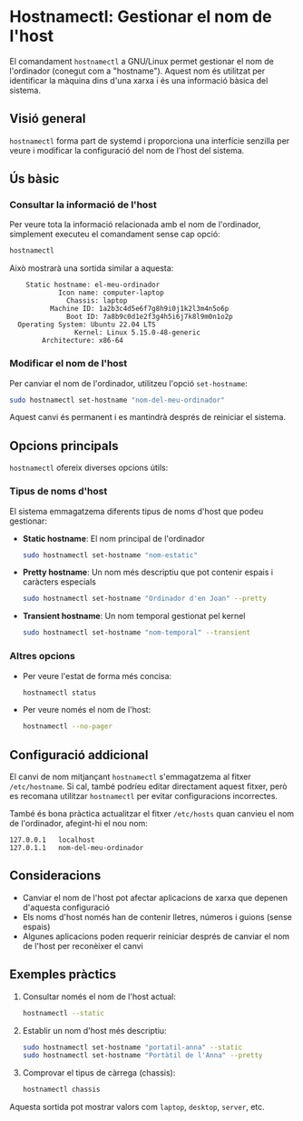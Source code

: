 # Hostnamectl: Gestionar el nom de l'host

El comandament `hostnamectl` a GNU/Linux permet gestionar el nom de l'ordinador (conegut com a "hostname"). Aquest nom és utilitzat per identificar la màquina dins d'una xarxa i és una informació bàsica del sistema.

## Visió general

`hostnamectl` forma part de systemd i proporciona una interfície senzilla per veure i modificar la configuració del nom de l'host del sistema.

## Ús bàsic

### Consultar la informació de l'host

Per veure tota la informació relacionada amb el nom de l'ordinador, simplement executeu el comandament sense cap opció:

```bash
hostnamectl
```

Això mostrarà una sortida similar a aquesta:

```
    Static hostname: el-meu-ordinador
            Icon name: computer-laptop
              Chassis: laptop
          Machine ID: 1a2b3c4d5e6f7g8h9i0j1k2l3m4n5o6p
              Boot ID: 7a8b9c0d1e2f3g4h5i6j7k8l9m0n1o2p
  Operating System: Ubuntu 22.04 LTS
                Kernel: Linux 5.15.0-48-generic
        Architecture: x86-64
```

### Modificar el nom de l'host

Per canviar el nom de l'ordinador, utilitzeu l'opció `set-hostname`:

```bash
sudo hostnamectl set-hostname "nom-del-meu-ordinador"
```

Aquest canvi és permanent i es mantindrà després de reiniciar el sistema.

## Opcions principals

`hostnamectl` ofereix diverses opcions útils:

### Tipus de noms d'host

El sistema emmagatzema diferents tipus de noms d'host que podeu gestionar:

- **Static hostname**: El nom principal de l'ordinador

  ```bash
  sudo hostnamectl set-hostname "nom-estatic"
  ```

- **Pretty hostname**: Un nom més descriptiu que pot contenir espais i caràcters especials

  ```bash
  sudo hostnamectl set-hostname "Ordinador d'en Joan" --pretty
  ```

- **Transient hostname**: Un nom temporal gestionat pel kernel
  ```bash
  sudo hostnamectl set-hostname "nom-temporal" --transient
  ```

### Altres opcions

- Per veure l'estat de forma més concisa:

  ```bash
  hostnamectl status
  ```

- Per veure només el nom de l'host:
  ```bash
  hostnamectl --no-pager
  ```

## Configuració addicional

El canvi de nom mitjançant `hostnamectl` s'emmagatzema al fitxer `/etc/hostname`. Si cal, també podríeu editar directament aquest fitxer, però es recomana utilitzar `hostnamectl` per evitar configuracions incorrectes.

També és bona pràctica actualitzar el fitxer `/etc/hosts` quan canvieu el nom de l'ordinador, afegint-hi el nou nom:

```
127.0.0.1   localhost
127.0.1.1   nom-del-meu-ordinador
```

## Consideracions

- Canviar el nom de l'host pot afectar aplicacions de xarxa que depenen d'aquesta configuració
- Els noms d'host només han de contenir lletres, números i guions (sense espais)
- Algunes aplicacions poden requerir reiniciar després de canviar el nom de l'host per reconèixer el canvi

## Exemples pràctics

1. Consultar només el nom de l'host actual:

   ```bash
   hostnamectl --static
   ```

2. Establir un nom d'host més descriptiu:

   ```bash
   sudo hostnamectl set-hostname "portatil-anna" --static
   sudo hostnamectl set-hostname "Portàtil de l'Anna" --pretty
   ```

3. Comprovar el tipus de càrrega (chassis):
   ```bash
   hostnamectl chassis
   ```

Aquesta sortida pot mostrar valors com `laptop`, `desktop`, `server`, etc.
